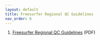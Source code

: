 ```yaml
---
layout: default
title: Freesurfer Regional QC Guidelines
nav_order: 6
---
```


1. [Freesurfer Regional QC Guidelines](../assests/pdf/Freesurfer-Regional-QC-Guidelines.pdf) (PDF)

